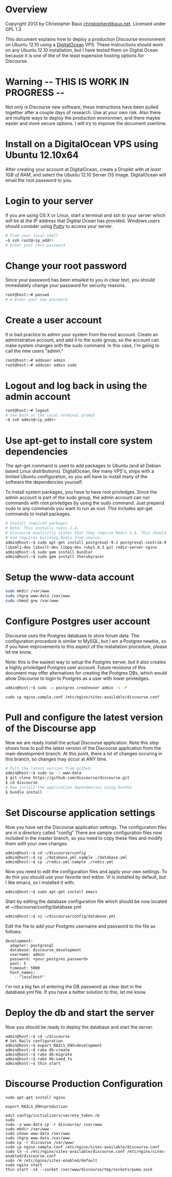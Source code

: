 # Overview
Copyright 2013 by Christopher Baus <christopher@baus.net>. Licensed under GPL 1.3

This document explains how to deploy a production Discourse environment on Ubuntu 12.10 using a
[DigitalOcean](https://www.digitalocean.com/) VPS. These instructions should work on any Ubuntu 12.10 installation, but
I have tested them on Digital Ocean because it is one of the of the least expensive hosting options for Discourse.

# Warning -- THIS IS WORK IN PROGRESS --

Not only is Discourse new software, these instructions have been pulled together after a couple days of research. 
Use at your own risk. Also there are multiple ways to deploy the production environmen, and there maybe 
easier and more secure options. I will try to improve the document overtime.

# Install on a DigitalOcean VPS using Ubuntu 12.10x64

After creating your account at DigitalOcean, create a Droplet with *at least 1GB of RAM*, and select the Ubuntu 12.10 
Server OS image. DigitalOcean will email the root password to you.

# Login to your server

If you are using OS X or Linux, start a terminal and ssh to your server which will be at the IP address that Digitial Ocean 
has provided. Windows users should consider using [Putty](http://putty.org/) to access your server.

```bash
# From your local shell
~$ ssh root@<ip_addr>
# Enter your root password
```

# Change your root password

Since your password has been emailed to you in clear text, you should immediately change your password for security reasons.

```bash
root@host:~# passwd
# # Enter your new password
```

# Create a user account

It is bad practice to admin your system from the root account. 
Create an administrative account, and add it to the sudo group, so the account can 
make system changes with the sudo command. In this case, I'm going to call the new users "admin."

```bash
root@host:~# adduser admin
root@host:~# adduser admin sudo
```
# Logout and log back in using the admin account

```bash
root@host:~# logout
# now back at the local terminal prompt
~$ ssh admin@<ip_addr>
```

# Use apt-get to install core system dependencies

The apt-get command is used to add packages to Ubuntu (and all Debian based Linux distributions). DigitalOcean, like many VPS's, ships
with a limited Ubuntu configuration, so you will have to install many of the software the dependencies yourself.

To install system packages, you have to have root privledges. Since the admin account is part of the sudo group, the
admin account can run commands with root privledges by using the sudo command. Just prepend sudo to any commands you
want to run as root. This includes apt-get commands to install packages.

```bash
# Install required packages
# Note: This installs redis 2.4. 
# Discourse explicitly states that they require Redis 2.6. This should be addressed, 
# and requires building Redis from source.
admin@host:~$ sudo apt-get install postgresql-9.1 postgresql-contrib-9.1 make g++ \
libxml2-dev libxslt-dev libpq-dev ruby1.9.3 git redis-server nginx
admin@host:~$ sudo gem install bundler
admin@host:~$ sudo gem install therubyracer 
```

# Setup the www-data account
```bash
sudo mkdir /var/www
sudo chgrp www-data /var/www
sudo chmod g+w /var/www
```

# Configure Postgres user account

Discourse uses the Postgres database to store forum data. The configuration procedure is similar to MySQL, but 
I am a Postgres newbie, so if you have improvements to this aspect of the installation procedure, please let me know.

Note: this is the easiest way to setup the Postgres server, but it also creates a highly privledged Postgres user account. 
Future revisions of this document may offer alternatives for creating the Postgres DBs, which would allow Discourse
to login to Postgres as a user with lower privledges.

```bash
admin@host:~$ sudo -u postgres createuser admin -s -P
```

```
sudo cp nginx.sample.conf /etc/nginx/sites-available/discourse.conf
```

# Pull and configure the latest version of the Discourse app

Now we are ready install the actual Discourse application. Note this step shows how to pull the latest version
of the Discourse application from the main development branch. At this point, there a lot of changes occuring
in this branch, so changes may occur at ANY time.

```bash
# Pull the latest version from github.
admin@host:~$ sudo su -l www-data
$ git clone https://github.com/discourse/discourse.git
$ cd discourse
# Now install the application dependencies using bundle
$ bundle install
```

# Set Discourse application settings
Now you have set the Discourse application settings. The configuration files are in a directory called "config"
There are sample configuration files now included in the master branch, so you need to copy these files and
modify them with your own changes.

```
admin@host:~$ cd ~/discourse/config
admin@host:~$ cp ./database.yml.sample ./database.yml
admin@host:~$ cp ./redis.yml.sample ./redis.yml
```

Now you need to edit the configuration files and apply your own settings. To do this you should use your favorite 
text editor. Vi is installed by default, but I like emacs, so I installed it with: 

```
admin@host:~$ sudo apt-get install emacs
```


Start by editing the database configuration file which should be now located at ~/discourse/config/database.yml

```bash
admin@host:~$ vi ~/discourse/config/database.yml
```

Edit the file to add your Postgres username and password to the file as follows:

```
development:
  adapter: postgresql
  database: discourse_development
  username: admin
  password: <your_postgres_password>
  pool: 5
  timeout: 5000
  host_names:
    - "localhost"
```

I'm not a big fan of entering the DB password as clear text in the database.yml file. If you have a better solution
to this, let me know. 

# Deploy the db and start the server

Now you should be ready to deploy the database and start the server.

```
admin@host:~$ cd ~/discourse
# Set Rails configuration
admin@host:~$ export RAILS_ENV=development
admin@host:~$ rake db:create
admin@host:~$ rake db:migrate
admin@host:~$ rake db:seed_fu
admin@host:~$ thin start
```



# Discourse Production Configuration

```
sudo apt-get install nginx

export RAILS_ENV=production

edit config/initializers/secrete_token.rb
sudo
sudo -u www-data cp -r discourse/ /var/www
sudo mkdir /var/www
sudo chown www-data /var/www
sudo chgrp www-data /var/www
sudo cp -r discourse /var/www/ 
sudo cp nginx.sample.conf /etc/nginx/sites-available/discourse.conf
sudo ln -s /etc/nginx/sites-available/discourse.conf /etc/nginx/sites-enabled/discourse.conf
sudo rm /etc/nginx/sites-enabled/default
sudo nginx start
thin start -s4 --socket /var/www/discourse/tmp/sockets/puma.sock
```
